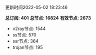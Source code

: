 更新时间2022-05-02 18:23:46

**总订阅: 401**
**总节点: 16824**
**有效节点: 2673**
- v2ray节点: 1544
- ss节点: 570
- ssr节点: 364
- trojan节点: 195

